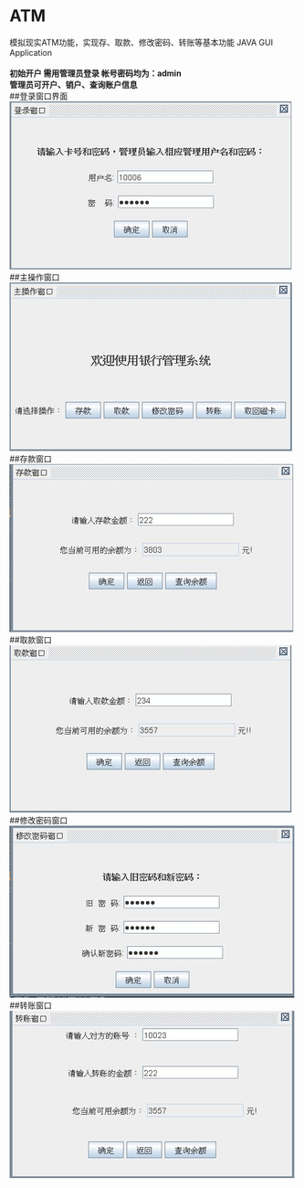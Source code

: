 # ATM
模拟现实ATM功能，实现存、取款、修改密码、转账等基本功能  JAVA GUI Application
<br />
<br />
**初始开户 需用管理员登录 帐号密码均为：admin <br />
管理员可开户、销户、查询账户信息**
<br />
##登录窗口界面
![Folgerjun](https://github.com/Folgerjun/ATM/blob/master/image/1.JPG)
##主操作窗口
![Folgerjun](https://github.com/Folgerjun/ATM/blob/master/image/2.JPG)
##存款窗口
![Folgerjun](https://github.com/Folgerjun/ATM/blob/master/image/3.JPG)
##取款窗口
![Folgerjun](https://github.com/Folgerjun/ATM/blob/master/image/4.JPG)
##修改密码窗口
![Folgerjun](https://github.com/Folgerjun/ATM/blob/master/image/5.JPG)
##转账窗口
![Folgerjun](https://github.com/Folgerjun/ATM/blob/master/image/6.JPG)
